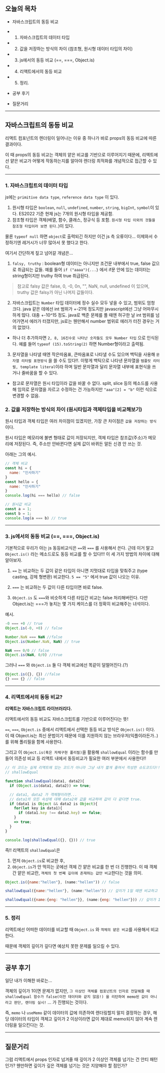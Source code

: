 ## 오늘의 목차

* 자바스크립트의 동등 비교
- 1. 자바스크립트의 데이터 타입
- 2. 값을 저장하는 방식의 차이 (참조형, 원시형 데이터 타입의 차이)
- 3. js에서의 동등 비교 (==, ===, Object.is)
- 4. 리액트에서의 동등 비교
- 5. 정리.

* 공부 후기

* 질문거리

***

## 자바스크립트의 동등 비교

리액트 컴포넌트의 렌더링이 일어나는 이유 중 하나가 바로 props의 동등 비교에 따른 결과이다.

이 때 props의 동등 비교는 객체의 얕은 비교를 기반으로 이루어지기 때문에, 리액트에선 얕은 비교가 어떻게 작동하는지를 알아야 렌더링 최적화를 개념적으로 접근할 수 있다.

***

### 1. 자바스크립트의 데이터 타입

js에는 `primitive data type`, `reference data type` 이 있다. 

1. 원시형 타입은 `boolean`, `null`, `undefined`, `number`, `string`, `bigInt`, `symbol`이 있다. ES2022 기준 현재 js는 7개의 원시형 타입을 제공함.
2. 참조형 타입은 객체(배열, 함수, 클래스, 정규식 등 포함. `원시형 타입 이외의 것들을 참조형 타입이라 보면 된다.`)이 있다.

물론 `typeof null` 하면 `object`로 출력되긴 하지만 이건 js 측 오류이다... 이제와서 수정하기엔 레거시가 너무 많아서 못 했다고 한다. 

여기서 간단하게 짚고 넘어갈 개념은...

1. `falsy, truthy` : boolean형 데이터는 아니지만 조건문 내부에서 true, false 값으로 취급되는 값들. 예를 들어 `if ("aaaa"){...}` 에서 if문 안에 있는 데이터는 string형이지만 truthy 하여 true 취급된다.
> 참고로 falsy 값은 false, 0, -0, 0n, "", NaN, null, undefined 이 있으며, truthy 값은 falsy가 아닌 나머지 값들이다. 

2. 자바스크립트는 `Number` 타입 데이터에 정수 실수 모두 넣을 수 있고, 범위도 엄청 크다. java 같은 데에선 int 범위가 +-21억 정도지만 javascript에선 그냥 어마무시하게 많다. 대충 +-10^15 정도. java로 백준 문제를 풀 때엔 허구한 날 int 범위를 넘어가면서 에러가 터졌지만, js로는 웬만해서 number 범위로 에러가 터진 경우는 거의 없었다. 
+ 하나 더 추가하자면 `2, 8, 16진수로 나타난 숫자들도 모두 Number 타입` 으로 인식된다. 예를 들어 `typeof (15).toString(2)` 하면 Number형이라고 출력됨.

3. 문자열을 나타낼 때엔 작은따옴표, 큰따옴표로 나타낼 수도 있으며 백틱을 사용해 `문자열 리터럴 표현방식` 을 쓸 수도 있다!!. 이렇게 백틱으로 나타낸 문자열을 `템플릿 리터럴, template literal`이라 하며 일반 문자열과 달리 문자열 내부에 표현식을 쓰거나 줄바꿈을 할 수 있다.
+ 참고로 문자열은 원시 타입이라 값을 바꿀 수 없다. split, slice 등의 메소드를 사용해 임의로 문자열을 자르고 수정하는 건 가능하지만 `"aaa"[2] = "b"` 이런 식으로 변경할 수 없음.


### 2. 값을 저장하는 방식의 차이 (원시타입과 객체타입을 비교해보기)

원시 타입과 객체 타입은 여러 차이점이 있겠지만, 가장 큰 차이점은 `값을 저장하는 방식` 이다.

원시 타입은 메모리에 불변 형태로 값이 저장되지만, 객체 타입은 참조값(주소)가 메모리에 저장된다. 즉, 주소만 안바뀐다면 실제 값이 바뀌든 말든 신경 안 쓰는 것.

아래는 그의 예시.

```javascript
// 객체 비교
const hi = {
  name: "인사하기"
}
const hello = {
  name: "인사하기"
}
console.log(hi === hello) // false

// 원시값 비교
const a = 1;
const b = 1;
console.log(a === b) // true
```

***

### 3. js에서의 동등 비교 (==, ===, Object.is)

기본적으로 우리가 아는 js 동등비교식은 `==`와 `===` 를 사용해서 쓴다. 근데 이거 말고 `Object.is()` 라는 메소드로도 동등 비교를 할 수 있다!!! 이 세 가지 방법의 차이에 대해 알아보자.

1. `==` 는 비교하는 두 값이 같은 타입이 아니면 지멋대로 타입을 맞춰주고 (type casting, 강제 형변환) 비교한다. `5 == "5"` 에서 true 값이 나오는 이유.

2. `===` 는 비교하는 두 값이 다른 타입이면 바로 false.

3. `Object.is` 도 `===`와 비슷하게 다른 타입간 비교는 false 처리해버린다. 다만 Object.is는 ===가 놓치는 몇 가지 케이스를 더 정확히 비교해주는 녀석이다.

예시.
```js
-0 === +0 // true
Object.is(-0, +0) // false

Number.NaN === NaN //false
Object.is(Number.NaN, NaN) // true

NaN === 0/0 // false
Object.is(NaN, 0/0) //true
```

그러나 `===` 와 `Object.is` 둘 다 객체 비교에선 똑같이 덜떨어진다.(?)

```js
Object.is({}, {}) //false
{} === {} // false
```

***

### 4. 리액트에서의 동등 비교?

**리액트는 자바스크립트 라이브러리다.**

리액트에서의 동등 비교도 자바스크립트를 기반으로 이루어진다는 뜻!

`==`, `===`, `Object.is` 중에서 리액트에서 선택한 동등 비교 방식은 `Object.is()` 이다. 이 때 Object.is는 최신 문법이기 때문에 이를 지원하지 않는 브라우저(익플이라든가..) 를 위해 폴리필을 함께 사용한다.

그리고 이 `Object.is(혹은 자체구현 폴리필)`을 활용해 `shallowEqual` 이라는 함수를 만들어 의존성 비교 등 리액트 내에서 동등비교가 필요한 여러 부분에서 사용한다!!


```js
// 이 코드는 실제 리액트에 있는 코드가 아니라 그냥 내가 짧게 줄여서 작성한 슈도코드다!!
// shallowEqual

function shallowEqual(data1, data2){
  if (Object.is(data1, data2)) => true;

  // data1, data2 가 객체형이라면...
  // data1의 모든 속성에 대해 data2와 값을 비교하여 값이 다 같다면 true.
  if (data1 is Object && data2 is Object){
    for(let key in data1){
      if (data1.key !== data2.key) => false;
    }
    => true;
  }
}

console.log(shallowEqual({}, {})) // true
```

즉!! 리액트의 `shallowEqual`은 
1. 먼저 `Object.is`로 비교한 후, 
2. `Object.is`가 안 먹히는 곳에선 객체 간 얕은 비교를 한 번 더 진행한다. 이 때 객체 간 얕은 비교란, `객체의 첫 번째 깊이에 존재하는 값만 비교`한다는 것을 의미.

```javascript
Object.is({name:"hellen"}, (name:"hellen")) // false

shallowEqual({name:"hellen"}, (name:"hellen")) // 깊이가 1일 때엔 비교하고 true

shallowEqual({name:{eng: "hellen"}}, (name:{eng: "hellen"})) // 깊이가 1보다 크면 비교 불가. false 출력!
```

***

### 5. 정리

리액트에선 어떠한 데이터를 비교할 때 `Object.is` 와 `객체의 얕은 비교`를 사용해서 비교한다.

때문에 객체의 깊이가 깊다면 예상치 못한 문제를 일으킬 수 있다. 

***

## 공부 후기

일단 내가 이해한 바로는...

객체의 깊이가 1이면 문제가 없지만, `그 이상인 객체를 컴포넌트의 인자로 전달해줄 때 shallowEqual 함수가 false(이전 데이터와 같지 않음!) 을 리턴하여 memo된 값이 아니라고 판단, 렌더링 실시!` ... 가 진행되는 것이다. 

즉, `memo` 나 `useMemo` 같이 데이터의 값에 의존하여 렌더링할지 말지 결정하는 경우, 해당 데이터의 타입이 객체고 깊이가 2 이상이라면 값이 제대로 memo되지 않아 계속 렌더링을 일으킨다는 것.

***

## 질문거리

그럼 리액트에서 props 인자로 넘겨줄 때 깊이가 2 이상인 객체를 넘기는 건 안티 패턴인가? 웬만하면 깊이가 깊은 객체를 넘기는 것은 지양해야 할 점인가?